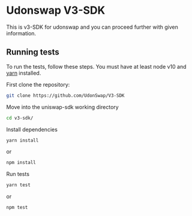 # Udonswap V3-SDK
This is v3-SDK for udonswap and you can proceed further with given information.

## Running tests

To run the tests, follow these steps. You must have at least node v10 and [yarn](https://yarnpkg.com/) installed.

First clone the repository:

```sh
git clone https://github.com/UdonSwap/V3-SDK
```

Move into the uniswap-sdk working directory

```sh
cd v3-sdk/
```

Install dependencies

```sh
yarn install 
```
or
```sh
npm install
```

Run tests

```sh
yarn test
```
or
```sh
npm test
```

